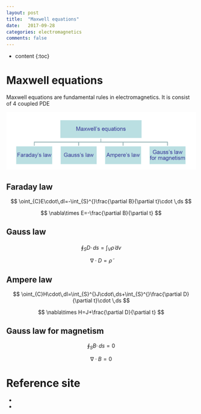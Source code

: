 ```yaml
---
layout: post
title:  "Maxwell equations"
date:   2017-09-28
categories: electromagnetics
comments: false
---
```


<script type="text/javascript" src="http://cdn.mathjax.org/mathjax/latest/MathJax.js?config=TeX-AMS-MML_HTMLorMML"></script>

* content
{:toc}

# Maxwell equations
Maxwell equations are fundamental rules in electromagnetics. It is consist of 4 coupled PDE   

![maxwell](https://github.com/HanulK/HanulK.github.io/blob/master/pictures/maxwell1.PNG?raw=true)

## Faraday law

$$ \oint_{C}E\cdot\,dl=-\int_{S}^{}\frac{\partial B}{\partial t}\cdot \,ds $$

$$ \nabla\times E=-\frac{\partial B}{\partial t} $$   

## Gauss law

$$ \oint_{S}D\cdot\,ds=\int_{V}^{}\tilde{\rho} \,dv $$   

$$ \nabla\cdot D=\tilde{\rho} $$   


## Ampere law

$$ \oint_{C}H\cdot\,dl=\int_{S}^{}J\cdot\,ds+\int_{S}^{}\frac{\partial D}{\partial t}\cdot \,ds $$   

$$ \nabla\times H=J+\frac{\partial D}{\partial t} $$   


## Gauss law for magnetism

$$ \oint_{S}B\cdot\,ds=0 $$   

$$ \nabla\cdot B=0 $$   


# Reference site
* []()
* []()
